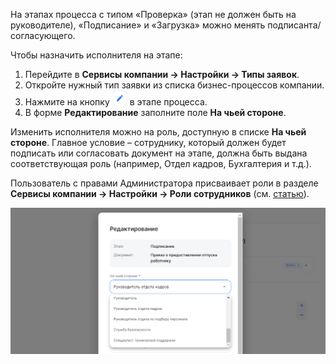 На этапах процесса с типом «Проверка» (этап не должен быть на руководителе), «Подписание» и «Загрузка» можно менять подписанта/согласующего.

Чтобы назначить исполнителя на этапе:
1. Перейдите в **Сервисы компании → Настройки → Типы заявок**.
2. Откройте нужный тип заявки из списка бизнес-процессов компании.
3.  Нажмите на кнопку !["Карандаш"](./assets/pencil1.png "inline") в этапе процесса.
4. В форме **Редактирование** заполните поле **На чьей стороне**. 

Изменить исполнителя можно на роль, доступную в списке **На чьей стороне**. Главное условие – сотруднику, который должен будет подписать или согласовать документ на этапе, должна быть выдана соответствующая роль (например, Отдел кадров, Бухгалтерия и т.д.).

Пользователь с правами Администратора присваивает роли в разделе **Сервисы компании → Настройки → Роли сотрудников** (см. [статью](/ru/admin_actions/settings/groups)).

![Исполнители на этапах](./assets/executors.png)